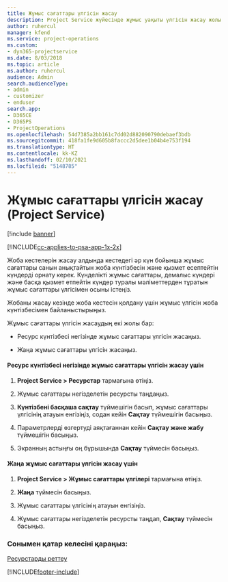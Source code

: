 ```yaml
---
title: Жұмыс сағаттары үлгісін жасау
description: Project Service жүйесінде жұмыс уақыты үлгісін жасау жолы
author: ruhercul
manager: kfend
ms.service: project-operations
ms.custom:
- dyn365-projectservice
ms.date: 8/03/2018
ms.topic: article
ms.author: ruhercul
audience: Admin
search.audienceType:
- admin
- customizer
- enduser
search.app:
- D365CE
- D365PS
- ProjectOperations
ms.openlocfilehash: 54d7385a2bb161c7dd02d882090790debaef3bdb
ms.sourcegitcommit: 418fa1fe9d605b8faccc2d5dee1b04b4e753f194
ms.translationtype: HT
ms.contentlocale: kk-KZ
ms.lasthandoff: 02/10/2021
ms.locfileid: "5148785"
---
```

# <a name="create-a-work-hours-template-project-service"></a>Жұмыс сағаттары үлгісін жасау (Project Service)

[!include [banner](../includes/psa-now-project-operations.md)]

[!INCLUDE[cc-applies-to-psa-app-1x-2x](../includes/cc-applies-to-psa-app-1x-2x.md)]

Жоба кестелерін жасау алдында кестедегі әр күн бойынша жұмыс сағаттары санын анықтайтын жоба күнтізбесін және қызмет есептейтін күндерді орнату керек. Күнделікті жұмыс сағаттары, демалыс күндері және басқа қызмет етпейтін күндер туралы мәліметтерден тұратын жұмыс сағаттары үлгісімен осыны істеңіз.  
  
 Жобаны жасау кезінде жоба кестесін қолдану үшін жұмыс үлгісін жоба күнтізбесімен байланыстырыңыз.  
  
 Жұмыс сағаттары үлгісін жасаудың екі жолы бар:  
  
-   Ресурс күнтізбесі негізінде жұмыс сағаттары үлгісін жасаңыз.  
  
-   Жаңа жұмыс сағаттары үлгісін жасаңыз.  
  
#### <a name="to-create-a-work-hours-template-based-on-a-resources-calendar"></a>Ресурс күнтізбесі негізінде жұмыс сағаттары үлгісін жасау үшін  
  
1.  **Project Service > Ресурстар** тармағына өтіңіз.  
  
2.  Жұмыс сағаттары негізделетін ресурсты таңдаңыз.  
  
3.  **Күнтізбені басқаша сақтау** түймешігін басып, жұмыс сағаттары үлгісінің атауын енгізіңіз, содан кейін **Сақтау** түймешігін басыңыз.  
  
4.  Параметрлерді өзгертуді аяқтағаннан кейін **Сақтау және жабу** түймешігін басыңыз.  
  
5.  Экранның астыңғы оң бұрышында **Сақтау** түймесін басыңыз.  
  
#### <a name="to-create-a-new-work-hours-template"></a>Жаңа жұмыс сағаттары үлгісін жасау үшін  
  
1.  **Project Service > Жұмыс сағаттары үлгілері** тармағына өтіңіз.  
  
2.  **Жаңа** түймесін басыңыз.  
  
3.  Жұмыс сағаттары үлгісінің атауын енгізіңіз.  
  
4.  Жұмыс сағаттары негізделетін ресурсты таңдап, **Сақтау** түймесін басыңыз.  
  
### <a name="see-also"></a>Сонымен қатар келесіні қараңыз:  
 [Ресурстарды реттеу](../psa/set-up-resources.md)


[!INCLUDE[footer-include](../includes/footer-banner.md)]
